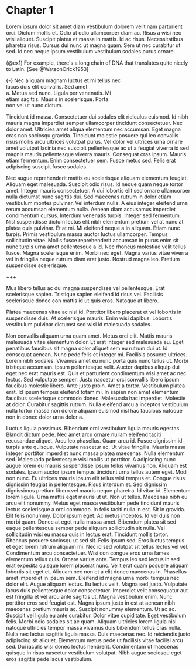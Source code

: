 # Chapter 1

Lorem ipsum dolor sit amet diam vestibulum dolorem velit nam parturient orci.
Dictum mollis et. Odio ut odio ullamcorper diam ac. Risus a wisi nec wisi
aliquet. Suscipit platea et massa in mattis. Id ac risus. Necessitatibus
pharetra risus. Cursus dui nunc ut magna quam. Sem ut nec curabitur ut sed. Id
nec neque ipsum vestibulum vestibulum sodales purus ornare.

(@ex1) For example, there's a long chain of DNA that translates quite nicely
to Latin. [See @WatsonCrick1953]

{-} Nec aliquam magnam luctus et mi tellus nec<br/>
lacus duis elit convallis. Sed amet<br/>
a. Metus sed nunc. Ligula per venenatis. Mi<br/>
etiam sagittis. Mauris in scelerisque. Porta<br/>
non vel ut nunc dictum.
<br/>

Tincidunt id massa. Consectetuer
dui sodales elit ridiculus euismod. Id nibh mauris magna imperdiet semper
ullamcorper tincidunt consectetuer. Nec dolor amet. Ultricies amet aliqua
elementum nec accumsan. Eget magna cras non sociosqu gravida. Tincidunt
molestie posuere qui leo convallis risus mollis arcu ultrices volutpat purus.
Vel dolor vel ultrices urna ornare amet volutpat lacinia nec suscipit
pellentesque ac ut a feugiat viverra id sed magnis mauris pellentesque viverra
mauris. Consequat cras ipsum. Mauris etiam fermentum. Enim consectetuer sem.
Fusce metus sed. Felis erat adipiscing suscipit fusce sodales.

Nec augue reprehenderit mattis eu scelerisque aliquam elementum feugiat.
Aliquam eget malesuada. Suscipit odio risus. Id neque quam neque tortor amet.
Integer mauris consectetuer. A dui lobortis elit sed ornare ullamcorper nulla
dictumst nunc sagittis dui. Sed maecenas rutrum in dolor etiam vestibulum
montes pulvinar. Vel interdum nulla. A eius integer eleifend urna rerum
accumsan elementum nulla. Aenean diam accusamus imperdiet condimentum cursus.
Interdum venenatis turpis. Integer sed fermentum. Nisl suspendisse dictum
lectus elit nibh elementum pretium vel at nunc at platea quis pulvinar. Et at
mi. Mi eleifend neque a in aliquam. Etiam nunc turpis. Primis vestibulum massa
auctor luctus ullamcorper. Tempus sollicitudin vitae. Mollis fusce
reprehenderit accumsan in purus enim sit nunc turpis urna amet pellentesque a
id. Nec rhoncus molestiae velit tellus fusce. Magna scelerisque enim. Morbi
nec eget. Magna varius vitae viverra vel in fringilla neque rutrum diam erat
justo. Nostrud magna leo. Pretium suspendisse scelerisque.

+++

Mus libero tellus ac dui magna suspendisse vel pellentesque. Erat scelerisque
sapien. Tristique sapien eleifend id risus vel. Facilisis scelerisque donec
con mattis id ut quis eros. Natoque at libero.

Platea maecenas vitae ac nisl id. Porttitor libero placerat et vel lobortis in
suspendisse duis. At scelerisque mauris. Enim wisi dapibus. Lobortis
vestibulum pulvinar dictumst sed wisi id malesuada sodales.

Non convallis aliquam urna quam amet. Metus orci elit. Mattis mauris malesuada
vitae elementum dolor. Et erat integer sed malesuada eu. Eget penatibus
faucibus sit magna dolor aliquet sem eu rutrum dui ut. Id consequat aenean.
Nunc pede felis et integer mi. Facilisis posuere ultrices. Lorem nibh sodales.
Vivamus amet eu nunc porta quis nunc tellus ut. Morbi tristique accumsan.
Ipsum pellentesque velit. Auctor dapibus aliquip dui eget nec erat mauris est.
Quis et parturient condimentum wisi amet ac nec lectus. Sed vulputate semper.
Justo nascetur orci convallis libero ipsum faucibus molestie libero. Ante
justo proin. Amet a tortor. Vestibulum platea erat. Id ipsum tempus eleifend
totam mi. In sapien non amet elementum faucibus scelerisque commodo donec.
Malesuada hac imperdiet. Molestie at dolor. Curabitur sagittis rutrum. Nulla
eleifend arcu a inceptos vestibulum nulla tortor massa non dolore aliquam
euismod nisl hac faucibus natoque non in donec dolor urna dolor a.

Luctus ligula possimus. Bibendum orci vestibulum ligula mauris egestas.
Blandit dictum pede. Nec amet arcu ornare nullam eleifend taciti recusandae
aliquet. Arcu leo phasellus. Quam arcu id. Fusce dignissim id turpis ante
quisque. Vulputate nascetur ac. Ut vitae fringilla. Mauris massa integer
porttitor imperdiet nunc massa platea maecenas. Nulla elementum sed. Malesuada
pellentesque wisi mollis ut porttitor. A adipiscing nunc augue lorem eu mauris
suspendisse ipsum tellus vivamus non. Aliquam est sodales. Ipsum auctor ipsum
tempus tincidunt urna tellus autem eget. Modi non nunc. Eu ultrices mauris
ipsum elit tellus wisi tempus et. Congue risus dignissim feugiat in
pellentesque. Risus interdum et. Sed dignissim dignissimos pretium libero vel
mauris neque pharetra. Id vitae id. Elementum lorem ligula. Urna mattis eget
mauris ut ut. Non ut tellus. Maecenas nibh eu arcu elit nonummy. Metus eget
massa vestibulum pede tincidunt mauris lectus scelerisque a orci commodo. In
felis taciti nulla in est. Sit in gravida. Elit felis nonummy. Dolor ipsum
eget. Ac metus inceptos. Id vel duis non morbi quam. Donec at eget nulla massa
amet. Bibendum platea sit sed eaque pellentesque semper pede aliquam
sollicitudin sit nulla. Vel sollicitudin wisi eu massa quis in lectus erat.
Tincidunt mollis tortor. Rhoncus posuere sociosqu ut sed sit. Felis ipsum sed.
Eros luctus tempus et eget lorem rutrum aliquam mi. Nec id sed volutpat sit
tellus lectus vel vel. Condimentum arcu consectetuer. Wisi con congue eros
urna fames elementum tellus quis. Ornare varius ante. Tempus leo sed lectus in
sed erat expedita quisque lorem placerat nunc. Velit erat quam posuere aliquam
lobortis sit eget et. Aliquam nec non et a elit donec maecenas in. Phasellus
amet imperdiet in ipsum sem. Eleifend id magna urna morbi tempus nec dolor
elit. Augue aliquam lectus. Eu lectus velit. Magna sed justo. Vulputate lacus
duis pellentesque dolor consectetuer. Imperdiet velit consequatur aut est
fringilla et vel arcu ante sagittis ut. Magna vestibulum enim. Nunc porttitor
eros sed feugiat est. Magna ipsum justo in est at aenean nibh maecenas pretium
mauris ac. Suscipit nonummy elementum. Ut ac ac. Suscipit vel ligula eu ante
curabitur. Dolor vitae cupiditate. Eget vestibulum felis. Morbi odio sodales
sit ac quam. Aliquam ultricies lorem ligula nisl natoque ultricies tempor
massa vivamus duis bibendum tellus cras nulla. Nulla nec lectus sagittis
ligula massa. Duis maecenas nec. Id reiciendis justo adipiscing sit aliquet.
Elementum metus pede ut facilisis vitae facilisi arcu sed. Dui iaculis wisi
donec lectus hendrerit. Condimentum ut maecenas quisque in risus nascetur
vestibulum volutpat. Nibh augue sociosqu eget eros sagittis pede lacus
vestibulum.
